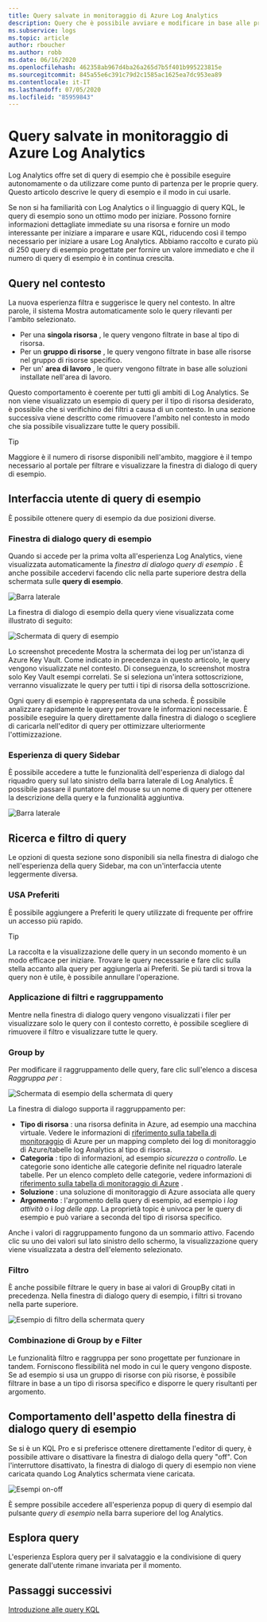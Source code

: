 ```yaml
---
title: Query salvate in monitoraggio di Azure Log Analytics
description: Query che è possibile avviare e modificare in base alle proprie esigenze
ms.subservice: logs
ms.topic: article
author: rboucher
ms.author: robb
ms.date: 06/16/2020
ms.openlocfilehash: 462358ab967d4ba26a265d7b5f401b995223815e
ms.sourcegitcommit: 845a55e6c391c79d2c1585ac1625ea7dc953ea89
ms.contentlocale: it-IT
ms.lasthandoff: 07/05/2020
ms.locfileid: "85959843"
---
```

# <a name="saved-queries-in-azure-monitor-log-analytics"></a>Query salvate in monitoraggio di Azure Log Analytics

Log Analytics offre set di query di esempio che è possibile eseguire autonomamente o da utilizzare come punto di partenza per le proprie query. Questo articolo descrive le query di esempio e il modo in cui usarle.

Se non si ha familiarità con Log Analytics o il linguaggio di query KQL, le query di esempio sono un ottimo modo per iniziare. Possono fornire informazioni dettagliate immediate su una risorsa e fornire un modo interessante per iniziare a imparare e usare KQL, riducendo così il tempo necessario per iniziare a usare Log Analytics. Abbiamo raccolto e curato più di 250 query di esempio progettate per fornire un valore immediato e che il numero di query di esempio è in continua crescita.

## <a name="in-context-queries"></a>Query nel contesto

La nuova esperienza filtra e suggerisce le query nel contesto. In altre parole, il sistema Mostra automaticamente solo le query rilevanti per l'ambito selezionato.

- Per una **singola risorsa** , le query vengono filtrate in base al tipo di risorsa.
- Per un **gruppo di risorse** , le query vengono filtrate in base alle risorse nel gruppo di risorse specifico.
- Per un' **area di lavoro** , le query vengono filtrate in base alle soluzioni installate nell'area di lavoro.

Questo comportamento è coerente per tutti gli ambiti di Log Analytics. Se non viene visualizzato un esempio di query per il tipo di risorsa desiderato, è possibile che si verifichino dei filtri a causa di un contesto. In una sezione successiva viene descritto come rimuovere l'ambito nel contesto in modo che sia possibile visualizzare tutte le query possibili.

> [!TIP]
> Maggiore è il numero di risorse disponibili nell'ambito, maggiore è il tempo necessario al portale per filtrare e visualizzare la finestra di dialogo di query di esempio.

## <a name="example-query-user-interface"></a>Interfaccia utente di query di esempio

È possibile ottenere query di esempio da due posizioni diverse.

### <a name="example-query-dialog"></a>Finestra di dialogo query di esempio

Quando si accede per la prima volta all'esperienza Log Analytics, viene visualizzata automaticamente la *finestra di dialogo query di esempio* .  È anche possibile accedervi facendo clic nella parte superiore destra della schermata sulle **query di esempio**.

![Barra laterale](media/saved-queries/sidebar-2.png)

La finestra di dialogo di esempio della query viene visualizzata come illustrato di seguito:  

![Schermata di query di esempio](media/saved-queries/example-query-start.png)

Lo screenshot precedente Mostra la schermata dei log per un'istanza di Azure Key Vault. Come indicato in precedenza in questo articolo, le query vengono visualizzate nel contesto.  Di conseguenza, lo screenshot mostra solo Key Vault esempi correlati. Se si seleziona un'intera sottoscrizione, verranno visualizzate le query per tutti i tipi di risorsa della sottoscrizione.  

Ogni query di esempio è rappresentata da una scheda. È possibile analizzare rapidamente le query per trovare le informazioni necessarie. È possibile eseguire la query direttamente dalla finestra di dialogo o scegliere di caricarla nell'editor di query per ottimizzare ulteriormente l'ottimizzazione.

### <a name="sidebar-query-experience"></a>Esperienza di query Sidebar

È possibile accedere a tutte le funzionalità dell'esperienza di dialogo dal riquadro query sul lato sinistro della barra laterale di Log Analytics. È possibile passare il puntatore del mouse su un nome di query per ottenere la descrizione della query e la funzionalità aggiuntiva.

![Barra laterale](media/saved-queries/sidebar-3.png)

## <a name="finding-and-filtering-queries"></a>Ricerca e filtro di query

Le opzioni di questa sezione sono disponibili sia nella finestra di dialogo che nell'esperienza della query Sidebar, ma con un'interfaccia utente leggermente diversa.  

### <a name="use-favorites"></a>USA Preferiti

È possibile aggiungere a Preferiti le query utilizzate di frequente per offrire un accesso più rapido.

> [!TIP]
> La raccolta e la visualizzazione delle query in un secondo momento è un modo efficace per iniziare. Trovare le query necessarie e fare clic sulla stella accanto alla query per aggiungerla ai Preferiti. Se più tardi si trova la query non è utile, è possibile annullare l'operazione.  

### <a name="filtering-and-group-by"></a>Applicazione di filtri e raggruppamento

Mentre nella finestra di dialogo query vengono visualizzati i filer per visualizzare solo le query con il contesto corretto, è possibile scegliere di rimuovere il filtro e visualizzare tutte le query.

### <a name="group-by"></a>Group by

Per modificare il raggruppamento delle query, fare clic sull'elenco a discesa *Raggruppa per* :

![Schermata di esempio della schermata di query](media/saved-queries/example-query-groupby.png)

La finestra di dialogo supporta il raggruppamento per:

- **Tipo di risorsa** : una risorsa definita in Azure, ad esempio una macchina virtuale. Vedere le informazioni di [riferimento sulla tabella di monitoraggio](/azure/azure-monitor/reference/tables/tables-resourcetype) di Azure per un mapping completo dei log di monitoraggio di Azure/tabelle log Analytics al tipo di risorsa.  
- **Categoria** : tipo di informazioni, ad esempio *sicurezza* o *controllo*. Le categorie sono identiche alle categorie definite nel riquadro laterale tabelle. Per un elenco completo delle categorie, vedere informazioni di [riferimento sulla tabella di monitoraggio di Azure](/azure/azure-monitor/reference/tables/tables-category) .  
- **Soluzione** : una soluzione di monitoraggio di Azure associata alle query
- **Argomento** : l'argomento della query di esempio, ad esempio i *log attività* o i *log delle app*. La proprietà topic è univoca per le query di esempio e può variare a seconda del tipo di risorsa specifico.

Anche i valori di raggruppamento fungono da un sommario attivo. Facendo clic su uno dei valori sul lato sinistro dello schermo, la visualizzazione query viene visualizzata a destra dell'elemento selezionato.

### <a name="filter"></a>Filtro

È anche possibile filtrare le query in base ai valori di GroupBy citati in precedenza. Nella finestra di dialogo query di esempio, i filtri si trovano nella parte superiore.

![Esempio di filtro della schermata query](media/saved-queries/example-query-filter.png)

### <a name="combining-group-by-and-filter"></a>Combinazione di Group by e Filter

Le funzionalità filtro e raggruppa per sono progettate per funzionare in tandem. Forniscono flessibilità nel modo in cui le query vengono disposte. Se ad esempio si usa un gruppo di risorse con più risorse, è possibile filtrare in base a un tipo di risorsa specifico e disporre le query risultanti per argomento.

## <a name="sample-query-dialog-appearance-behavior"></a>Comportamento dell'aspetto della finestra di dialogo query di esempio

Se si è un KQL Pro e si preferisce ottenere direttamente l'editor di query, è possibile attivare o disattivare la finestra di dialogo della query "off". Con l'interruttore disattivato, la finestra di dialogo di query di esempio non viene caricata quando Log Analytics schermata viene caricata.

![Esempi on-off](media/saved-queries/examples-on-off.png)

È sempre possibile accedere all'esperienza popup di query di esempio dal pulsante *query di esempio* nella barra superiore del log Analytics.

## <a name="query-explorer"></a>Esplora query

L'esperienza Esplora query per il salvataggio e la condivisione di query generate dall'utente rimane invariata per il momento.

## <a name="next-steps"></a>Passaggi successivi

[Introduzione alle query KQL](get-started-queries.md)

